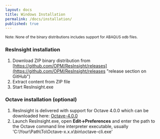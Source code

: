 ```yaml
---
layout: docs
title: Windows Installation
permalink: /docs/installation/
published: true
---
```



<small>Note: None of the binary distributions includes support for ABAQUS odb files.</small>

### ResInsight installation

1. Download ZIP binary distribution from [https://github.com/OPM/ResInsight/releases](https://github.com/OPM/ResInsight/releases "release section on GitHub")
2. Extract content from ZIP file
3. Start ResInsight.exe 

### Octave installation (optional)
1. ResInsight is delivered with support for Octave 4.0.0 which can be downloaded here: [Octave-4.0.0](ftp://ftp.gnu.org/gnu/octave/windows/octave-4.0.0_0-installer.exe)
2. Launch ResInsight.exe, open **Edit->Preferences** and enter the path to the Octave command line interpreter executable, usually 'C:\Your\Path\To\Octave-x.x.x\bin\octave-cli.exe'

